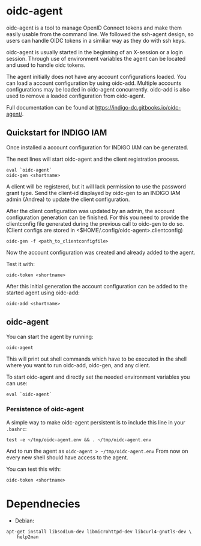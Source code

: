 # oidc-agent
oidc-agent is a tool to manage OpenID Connect tokens and make them easily usable 
from the command line. We followed the ssh-agent design, so users can 
handle OIDC tokens in a similiar way as they do with ssh keys. 

oidc-agent is usually started in the beginning of an X-session or a login session. 
Through use of environment variables the agent can be located and used to handle 
oidc tokens.

The agent initially does not have any account configurations loaded.  You can load a
account configuration by using oidc-add.  Multiple accounts configurations may
be loaded in oidc-agent concurrently.  oidc-add is also used to remove a loaded
configuration from oidc-agent.

Full documentation can be found at https://indigo-dc.gitbooks.io/oidc-agent/.

## Quickstart for INDIGO IAM
Once installed a account configuration for INDIGO IAM can be generated. 

The next lines will start oidc-agent and the client registration process.
```
eval `oidc-agent`
oidc-gen <shortname>
```

A client will be registered, but it will lack permission to use the
password grant type.  Send the client-id displayed by oidc-gen to an
INDIGO IAM admin (Andrea) to update the client configuration. 

After the client configuration was updated by an admin, the account
configuration generation can be finished.  For this you need to provide
the clientconfig file generated during the previous call to oidc-gen to do
so. (Client configs are stored in <$HOME/.config/oidc-agent>.clientconfig)

```
oidc-gen -f <path_to_clientconfigfile>
```
Now the account configuration was created and already added to the agent. 

Test it with:
```
oidc-token <shortname>
```

After this initial generation the account configuration can be added to the started agent using oidc-add:
```
oidc-add <shortname>
```


## oidc-agent
You can start the agent by running:
```
oidc-agent
```
This will print out shell commands which have to be executed in the shell where
you want to run oidc-add, oidc-gen, and any client.

To start oidc-agent and directly set the needed environment variables you can use:
```
eval `oidc-agent`
```

### Persistence of oidc-agent
A simple way to make oidc-agent persistent is to include this line in your
`.bashrc`:
```
test -e ~/tmp/oidc-agent.env && . ~/tmp/oidc-agent.env
```
And to run the agent as `oidc-agent > ~/tmp/oidc-agent.env`
From now on every new shell should have access to the agent. 

You can test this with:
```
oidc-token <shortname>
```


# Dependnecies
- Debian:
```
apt-get install libsodium-dev libmicrohttpd-dev libcurl4-gnutls-dev \
    help2man
```
